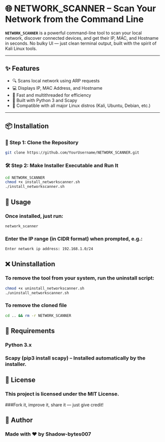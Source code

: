 # 🌐 NETWORK_SCANNER – Scan Your Network from the Command Line

**`NETWORK_SCANNER`** is a powerful command-line tool to scan your local network, discover connected devices, and get their IP, MAC, and Hostname in seconds. No bulky UI — just clean terminal output, built with the spirit of Kali Linux tools.

---

## ✨ Features

- 🔍 Scans local network using ARP requests
- 💻 Displays IP, MAC Address, and Hostname
- 🚀 Fast and multithreaded for efficiency
- 🐍 Built with Python 3 and Scapy
- 🐧 Compatible with all major Linux distros (Kali, Ubuntu, Debian, etc.)

---

## 📦 Installation

### 🔧 Step 1: Clone the Repository

```bash
git clone https://github.com/YourUsername/NETWORK_SCANNER.git
```


### 🛠 Step 2: Make Installer Executable and Run It


```bash
cd NETWORK_SCANNER
chmod +x install_networkscanner.sh
./install_networkscanner.sh
```

## 🚀 Usage
### Once installed, just run:


```bash
network_scanner
```

### Enter the IP range (in CIDR format) when prompted, e.g.:
```bash
Enter network ip address: 192.168.1.0/24
```

## ❌ Uninstallation
### To remove the tool from your system, run the uninstall script:

```bash
chmod +x uninstall_networkscanner.sh
./uninstall_networkscanner.sh
```

### To remove the cloned file 

```bash
cd .. && rm -r NETWORK_SCANNER
```


## 🧰 Requirements
### Python 3.x

### Scapy (pip3 install scapy) – Installed automatically by the installer.

##

## 🪪 License
### This project is licensed under the MIT License.
###Fork it, improve it, share it — just give credit!

##


## 🙌 Author
### Made with ❤️ by Shadow-bytes007
